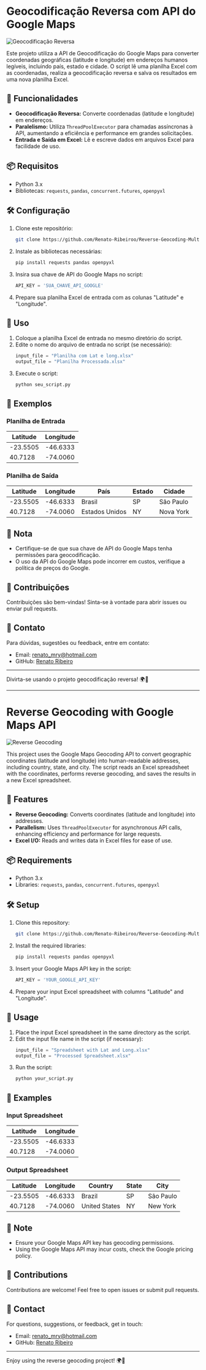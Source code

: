 # Geocodificação Reversa com API do Google Maps

![Geocodificação Reversa](https://img.shields.io/badge/Geocodificação-Reversa-brightgreen)

Este projeto utiliza a API de Geocodificação do Google Maps para converter coordenadas geográficas (latitude e longitude) em endereços humanos legíveis, incluindo país, estado e cidade. O script lê uma planilha Excel com as coordenadas, realiza a geocodificação reversa e salva os resultados em uma nova planilha Excel.

## 🚀 Funcionalidades

- **Geocodificação Reversa:** Converte coordenadas (latitude e longitude) em endereços.
- **Paralelismo:** Utiliza `ThreadPoolExecutor` para chamadas assíncronas à API, aumentando a eficiência e performance em grandes solicitações.
- **Entrada e Saída em Excel:** Lê e escreve dados em arquivos Excel para facilidade de uso.

## 📦 Requisitos

- Python 3.x
- Bibliotecas: `requests`, `pandas`, `concurrent.futures`, `openpyxl`

## 🛠️ Configuração

1. Clone este repositório:
    ```bash
    git clone https://github.com/Renato-Ribeiroo/Reverse-Geocoding-Multithreading-Google
    ```
2. Instale as bibliotecas necessárias:
    ```bash
    pip install requests pandas openpyxl
    ```
3. Insira sua chave de API do Google Maps no script:
    ```python
    API_KEY = 'SUA_CHAVE_API_GOOGLE'
    ```
4. Prepare sua planilha Excel de entrada com as colunas "Latitude" e "Longitude".

## 📄 Uso

1. Coloque a planilha Excel de entrada no mesmo diretório do script.
2. Edite o nome do arquivo de entrada no script (se necessário):
    ```python
    input_file = "Planilha com Lat e long.xlsx"
    output_file = "Planilha Processada.xlsx"
    ```
3. Execute o script:
    ```bash
    python seu_script.py
    ```

## 🌟 Exemplos

### Planilha de Entrada

| Latitude | Longitude |
|----------|-----------|
| -23.5505 | -46.6333  |
| 40.7128  | -74.0060  |

### Planilha de Saída

| Latitude | Longitude | País        | Estado | Cidade     |
|----------|-----------|-------------|--------|------------|
| -23.5505 | -46.6333  | Brasil      | SP     | São Paulo  |
| 40.7128  | -74.0060  | Estados Unidos | NY   | Nova York  |

## 📝 Nota

- Certifique-se de que sua chave de API do Google Maps tenha permissões para geocodificação.
- O uso da API do Google Maps pode incorrer em custos, verifique a política de preços do Google.

## 🤝 Contribuições

Contribuições são bem-vindas! Sinta-se à vontade para abrir issues ou enviar pull requests.

## 📧 Contato

Para dúvidas, sugestões ou feedback, entre em contato:
- Email: renato_mry@hotmail.com
- GitHub: [Renato Ribeiro](https://github.com/Renato-Ribeiroo)

---

Divirta-se usando o projeto geocodificação reversa! 🌍🔄

---
# Reverse Geocoding with Google Maps API

![Reverse Geocoding](https://img.shields.io/badge/Reverse%20Geocoding-brightgreen)

This project uses the Google Maps Geocoding API to convert geographic coordinates (latitude and longitude) into human-readable addresses, including country, state, and city. The script reads an Excel spreadsheet with the coordinates, performs reverse geocoding, and saves the results in a new Excel spreadsheet.

## 🚀 Features

- **Reverse Geocoding:** Converts coordinates (latitude and longitude) into addresses.
- **Parallelism:** Uses `ThreadPoolExecutor` for asynchronous API calls, enhancing efficiency and performance for large requests.
- **Excel I/O:** Reads and writes data in Excel files for ease of use.

## 📦 Requirements

- Python 3.x
- Libraries: `requests`, `pandas`, `concurrent.futures`, `openpyxl`

## 🛠️ Setup

1. Clone this repository:
    ```bash
    git clone https://github.com/Renato-Ribeiroo/Reverse-Geocoding-Multithreading-Google
    ```
2. Install the required libraries:
    ```bash
    pip install requests pandas openpyxl
    ```
3. Insert your Google Maps API key in the script:
    ```python
    API_KEY = 'YOUR_GOOGLE_API_KEY'
    ```
4. Prepare your input Excel spreadsheet with columns "Latitude" and "Longitude".

## 📄 Usage

1. Place the input Excel spreadsheet in the same directory as the script.
2. Edit the input file name in the script (if necessary):
    ```python
    input_file = "Spreadsheet with Lat and Long.xlsx"
    output_file = "Processed Spreadsheet.xlsx"
    ```
3. Run the script:
    ```bash
    python your_script.py
    ```

## 🌟 Examples

### Input Spreadsheet

| Latitude | Longitude |
|----------|-----------|
| -23.5505 | -46.6333  |
| 40.7128  | -74.0060  |

### Output Spreadsheet

| Latitude | Longitude | Country      | State | City       |
|----------|-----------|--------------|-------|------------|
| -23.5505 | -46.6333  | Brazil       | SP    | São Paulo  |
| 40.7128  | -74.0060  | United States| NY    | New York   |

## 📝 Note

- Ensure your Google Maps API key has geocoding permissions.
- Using the Google Maps API may incur costs, check the Google pricing policy.

## 🤝 Contributions

Contributions are welcome! Feel free to open issues or submit pull requests.

## 📧 Contact

For questions, suggestions, or feedback, get in touch:
- Email: renato_mry@hotmail.com
- GitHub: [Renato Ribeiro](https://github.com/Renato-Ribeiroo)

---

Enjoy using the reverse geocoding project! 🌍🔄
